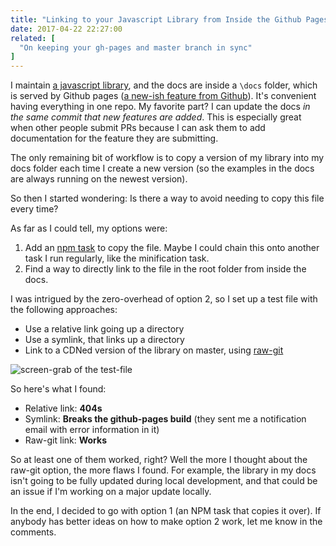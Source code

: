 ```yaml
---
title: "Linking to your Javascript Library from Inside the Github Pages Docs Folder"
date: 2017-04-22 22:27:00
related: [
  "On keeping your gh-pages and master branch in sync"
]
---
```


I maintain [a javascript library](https://github.com/bryanbraun/anchorjs), and the docs are inside a `\docs` folder, which is served by Github pages ([a new-ish feature from Github](https://github.com/blog/2233-publish-your-project-documentation-with-github-pages)). It's convenient having everything in one repo. My favorite part? I can update the docs *in the same commit that new features are added*. This is especially great when other people submit PRs because I can ask them to add documentation for the feature they are submitting.

The only remaining bit of workflow is to copy a version of my library into my docs folder each time I create a new version (so the examples in the docs are always running on the newest version).

So then I started wondering: Is there a way to avoid needing to copy this file every time?

As far as I could tell, my options were:

1. Add an [npm task](http://blog.teamtreehouse.com/use-npm-task-runner) to copy the file. Maybe I could chain this onto another task I run regularly, like the minification task.
2. Find a way to directly link to the file in the root folder from inside the docs.

I was intrigued by the zero-overhead of option 2, so I set up a test file with the following approaches:

* Use a relative link going up a directory
* Use a symlink, that links up a directory
* Link to a CDNed version of the library on master, using [raw-git](http://rawgit.com/)

![screen-grab of the test-file]({{site.url}}/assets/images/github-pages-link.png)

So here's what I found:

* Relative link: **404s**
* Symlink: **Breaks the github-pages build** (they sent me a notification email with error information in it)
* Raw-git link: **Works**

So at least one of them worked, right? Well the more I thought about the raw-git option, the more flaws I found. For example, the library in my docs isn't going to be fully updated during local development, and that could be an issue if I'm working on a major update locally.

In the end, I decided to go with option 1 (an NPM task that copies it over). If anybody has better ideas on how to make option 2  work, let me know in the comments.
